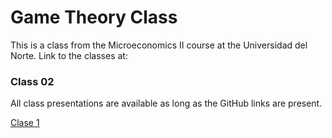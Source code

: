 # Game Theory Class
This is a class from the Microeconomics II course at the Universidad del Norte. Link to the classes at:

### Class 02

All class presentations are available as long as the GitHub links are present.


[Clase 1](https://keynes37.github.io/Gotheory/Clases/clase01.html#1)